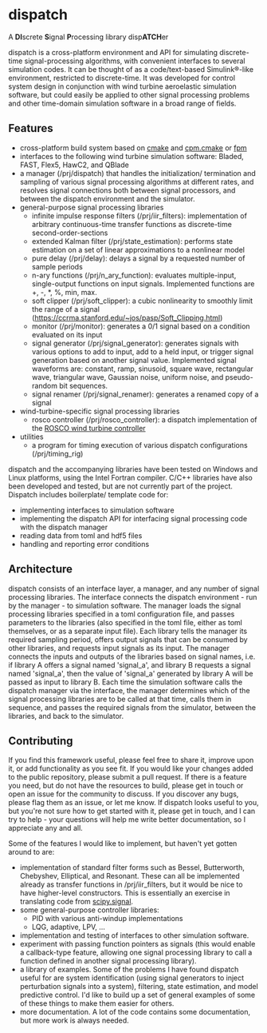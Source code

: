# dispatch
A **DI**screte **S**ignal **P**rocessing library disp**ATCH**er

dispatch is a cross-platform environment and API for simulating discrete-time signal-processing algorithms, with convenient interfaces to several simulation codes. It can be thought of as a code/text-based Simulink®-like environment, restricted to discrete-time. It was developed for control system design in conjunction with wind turbine aeroelastic simulation software, but could easily be applied to other signal processing problems and other time-domain simulation software in a broad range of fields.

## Features
- cross-platform build system based on [cmake](https://cmake.org/) and [cpm.cmake](https://github.com/cpm-cmake/CPM.cmake) or [fpm](https://fpm.fortran-lang.org/)
- interfaces to the following wind turbine simulation software: Bladed, FAST, Flex5, HawC2, and QBlade
- a manager (/prj/dispatch) that handles the initialization/ termination and sampling of various signal processing algorithms at different rates, and resolves signal connections both between signal processors, and between the dispatch environment and the simulator.
- general-purpose signal processing libraries
	- infinite impulse response filters (/prj/iir_filters): implementation of arbitrary continuous-time transfer functions as discrete-time second-order-sections
	- extended Kalman filter (/prj/state_estimation): performs state estimation on a set of linear approximations to a nonlinear model
	- pure delay (/prj/delay): delays a signal by a requested number of sample periods
	- n-ary functions (/prj/n_ary_function): evaluates multiple-input, single-output functions on input signals. Implemented functions are +, -, \*, %, min, max.
	- soft clipper (/prj/soft_clipper): a cubic nonlinearity to smoothly limit the range of a signal (https://ccrma.stanford.edu/~jos/pasp/Soft_Clipping.html)
	- monitor (/prj/monitor): generates a 0/1 signal based on a condition evaluated on its input
	- signal generator (/prj/signal_generator): generates signals with various options to add to input, add to a held input, or trigger signal generation based on another signal value. Implemented signal waveforms are: constant, ramp, sinusoid, square wave, rectangular wave, triangular wave, Gaussian noise, uniform noise, and pseudo-random bit sequences.
	- signal renamer (/prj/signal_renamer): generates a renamed copy of a signal
- wind-turbine-specific signal processing libraries
	- rosco controller (/prj/rosco_controller): a dispatch implementation of the [ROSCO wind turbine controller](https://github.com/NREL/ROSCO)
- utilities
	- a program for timing execution of various dispatch configurations (/prj/timing_rig)

dispatch and the accompanying libraries have been tested on Windows and Linux platforms, using the Intel Fortran compiler. C/C++ libraries have also been developed and tested, but are not currently part of the project. Dispatch includes boilerplate/ template code for:
- implementing interfaces to simulation software
- implementing the dispatch API for interfacing signal processing code with the dispatch manager
- reading data from toml and hdf5 files
- handling and reporting error conditions

## Architecture

dispatch consists of an interface layer, a manager, and any number of signal processing libraries. The interface connects the dispatch environment - run by the manager - to simulation software. The manager loads the signal processing libraries specified in a toml configuration file, and passes parameters to the libraries (also specified in the toml file, either as toml themselves, or as a separate input file). Each library tells the manager its required sampling period, offers output signals that can be consumed by other libraries, and requests input signals as its input. The manager connects the inputs and outputs of the libraries based on signal names, i.e. if library A offers a signal named 'signal_a', and library B requests a signal named 'signal_a', then the value of 'signal_a' generated by library A will be passed as input to library B. Each time the simulation software calls the dispatch manager via the interface, the manager determines which of the signal processing libraries are to be called at that time, calls them in sequence, and passes the required signals from the simulator, between the libraries, and back to the simulator.

## Contributing

If you find this framework useful, please feel free to share it, improve upon it, or add functionality as you see fit. If you would like your changes added to the public repository, please submit a pull request. If there is a feature you need, but do not have the resources to build, please get in touch or open an issue for the community to discuss. If you discover any bugs, please flag them as an issue, or let me know. If dispatch looks useful to you, but you're not sure how to get started with it, please get in touch, and I can try to help - your questions will help me write better documentation, so I appreciate any and all.

Some of the features I would like to implement, but haven't yet gotten around to are:
- implementation of standard filter forms such as Bessel, Butterworth, Chebyshev, Elliptical, and Resonant. These can all be implemented already as transfer functions in /prj/iir_filters, but it would be nice to have higher-level constructors. This is essentially an exercise in translating code from [scipy.signal](https://docs.scipy.org/doc/scipy/reference/signal.html).
- some general-purpose controller libraries:
	- PID with various anti-windup implementations
	- LQG, adaptive, LPV, ...
- implementation and testing of interfaces to other simulation software.
- experiment with passing function pointers as signals (this would enable a callback-type feature, allowing one signal processing library to call a function defined in another signal processing library).
- a library of examples. Some of the problems I have found dispatch useful for are system identification (using signal generators to inject perturbation signals into a system), filtering, state estimation, and model predictive control. I'd like to build up a set of general examples of some of these things to make them easier for others.
- more documentation. A lot of the code contains some documentation, but more work is always needed.